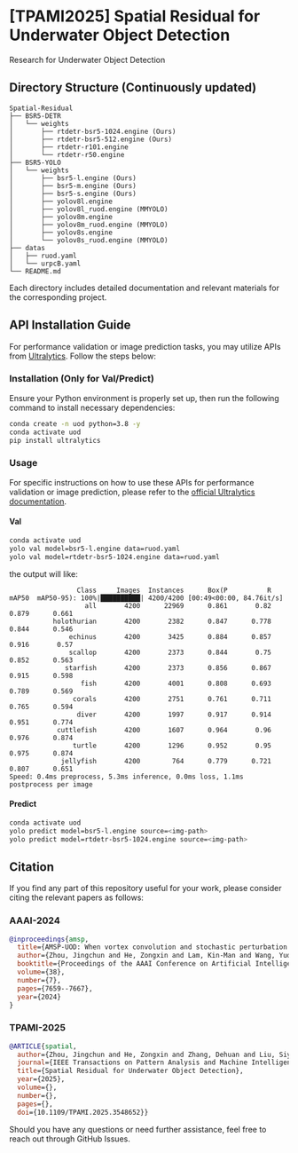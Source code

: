 # [TPAMI2025] Spatial Residual for Underwater Object Detection

Research for Underwater Object Detection

## Directory Structure (Continuously updated)

```
Spatial-Residual
├── BSR5-DETR
│   └── weights
│       ├── rtdetr-bsr5-1024.engine (Ours)
│       ├── rtdetr-bsr5-512.engine (Ours)
│       ├── rtdetr-r101.engine
│       └── rtdetr-r50.engine
├── BSR5-YOLO
│   └── weights
│       ├── bsr5-l.engine (Ours)
│       ├── bsr5-m.engine (Ours)
│       ├── bsr5-s.engine (Ours)
│       ├── yolov8l.engine
│       ├── yolov8l_ruod.engine (MMYOLO)
│       ├── yolov8m.engine
│       ├── yolov8m_ruod.engine (MMYOLO)
│       ├── yolov8s.engine
│       └── yolov8s_ruod.engine (MMYOLO)
├── datas
│   ├── ruod.yaml
│   └── urpcB.yaml
└── README.md
```

Each directory includes detailed documentation and relevant materials for the corresponding project.

## API Installation Guide

For performance validation or image prediction tasks, you may utilize APIs from [Ultralytics](https://github.com/ultralytics/ultralytics). Follow the steps below:

### Installation (Only for Val/Predict)

Ensure your Python environment is properly set up, then run the following command to install necessary dependencies:

```bash
conda create -n uod python=3.8 -y
conda activate uod
pip install ultralytics
```

### Usage

For specific instructions on how to use these APIs for performance validation or image prediction, please refer to the [official Ultralytics documentation](https://github.com/ultralytics/ultralytics).


#### Val
```bash
conda activate uod
yolo val model=bsr5-l.engine data=ruod.yaml
yolo val model=rtdetr-bsr5-1024.engine data=ruod.yaml
```

the output will like:
```
                 Class     Images  Instances      Box(P          R      mAP50  mAP50-95): 100%|██████████| 4200/4200 [00:49<00:00, 84.76it/s] 
                   all       4200      22969      0.861       0.82      0.879      0.661
           holothurian       4200       2382      0.847      0.778      0.844      0.546
               echinus       4200       3425      0.884      0.857      0.916       0.57
               scallop       4200       2373      0.844       0.75      0.852      0.563
              starfish       4200       2373      0.856      0.867      0.915      0.598
                  fish       4200       4001      0.808      0.693      0.789      0.569
                corals       4200       2751      0.761      0.711      0.765      0.594
                 diver       4200       1997      0.917      0.914      0.951      0.774
            cuttlefish       4200       1607      0.964       0.96      0.976      0.874
                turtle       4200       1296      0.952       0.95      0.975      0.874
             jellyfish       4200        764      0.779      0.721      0.807      0.651
Speed: 0.4ms preprocess, 5.3ms inference, 0.0ms loss, 1.1ms postprocess per image
```

#### Predict
```bash
conda activate uod
yolo predict model=bsr5-l.engine source=<img-path>
yolo predict model=rtdetr-bsr5-1024.engine source=<img-path>
```

## Citation

If you find any part of this repository useful for your work, please consider citing the relevant papers as follows:

### AAAI-2024

```bibtex
@inproceedings{amsp,
  title={AMSP-UOD: When vortex convolution and stochastic perturbation meet underwater object detection},
  author={Zhou, Jingchun and He, Zongxin and Lam, Kin-Man and Wang, Yudong and Zhang, Weishi and Guo, Chunle and Li, Chongyi},
  booktitle={Proceedings of the AAAI Conference on Artificial Intelligence},
  volume={38},
  number={7},
  pages={7659--7667},
  year={2024}
}
```

### TPAMI-2025

```bibtex
@ARTICLE{spatial,
  author={Zhou, Jingchun and He, Zongxin and Zhang, Dehuan and Liu, Siyuan and Fu, Xianping and Li, Xuelong},
  journal={IEEE Transactions on Pattern Analysis and Machine Intelligence}, 
  title={Spatial Residual for Underwater Object Detection}, 
  year={2025},
  volume={},
  number={},
  pages={},
  doi={10.1109/TPAMI.2025.3548652}}
```

Should you have any questions or need further assistance, feel free to reach out through GitHub Issues.
